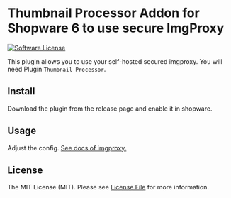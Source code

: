 # Thumbnail Processor Addon for Shopware 6 to use secure ImgProxy

[![Software License](https://img.shields.io/badge/license-MIT-brightgreen.svg?style=flat-square)](LICENSE.md)

This plugin allows you to use your self-hosted secured imgproxy. You will need Plugin `Thumbnail Processor`.

## Install

Download the plugin from the release page and enable it in shopware.

## Usage
Adjust the config. [See docs of imgproxy.](https://docs.imgproxy.net/signing_the_url)

## License

The MIT License (MIT). Please see [License File](LICENSE) for more information.
